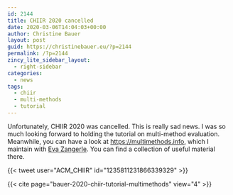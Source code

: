 ```yaml
---
id: 2144
title: CHIIR 2020 cancelled
date: 2020-03-06T14:04:03+00:00
author: Christine Bauer
layout: post
guid: https://christinebauer.eu/?p=2144
permalink: /?p=2144
zincy_lite_sidebar_layout:
  - right-sidebar
categories:
  - news
tags:
  - chiir
  - multi-methods
  - tutorial
---
```

Unfortunately, CHIIR 2020 was cancelled. This is really sad news. I was so much looking forward to holding the tutorial on multi-method evaluation. Meanwhile, you can have a look at <a href="https://multimethods.info" rel="noopener noreferrer" target="_blank">https://multimethods.info</a>, which I maintain with <a href="https://evazangerle.at" rel="noopener noreferrer" target="_blank">Eva Zangerle</a>. You can find a collection of useful material there.

{{< tweet user="ACM_CHIIR" id="1235811231866339329" >}}


{{< cite page="bauer-2020-chiir-tutorial-multimethods" view="4" >}}